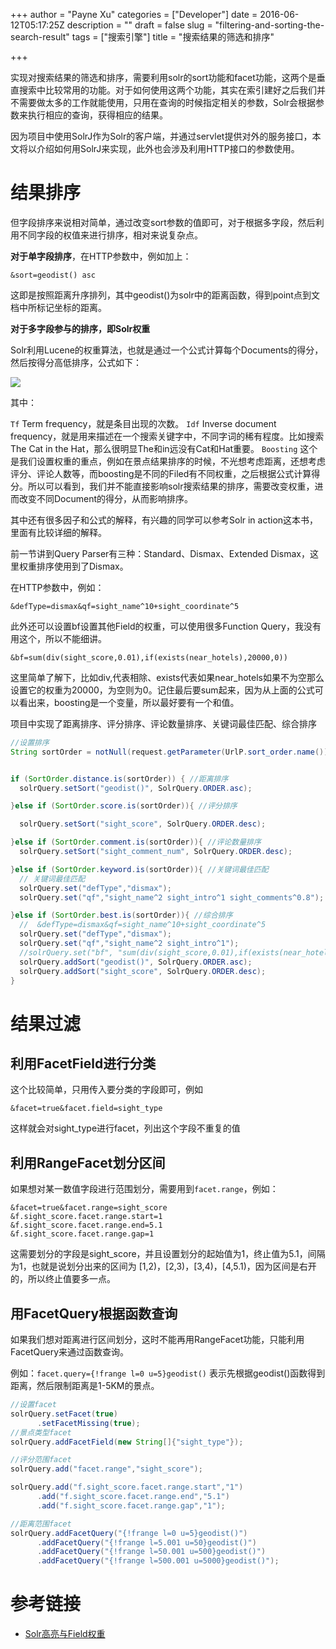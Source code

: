 +++
author = "Payne Xu"
categories = ["Developer"]
date = 2016-06-12T05:17:25Z
description = ""
draft = false
slug = "filtering-and-sorting-the-search-result"
tags = ["搜索引擎"]
title = "搜索结果的筛选和排序"

+++



实现对搜索结果的筛选和排序，需要利用solr的sort功能和facet功能，这两个是垂直搜索中比较常用的功能。对于如何使用这两个功能，其实在索引建好之后我们并不需要做太多的工作就能使用，只用在查询的时候指定相关的参数，Solr会根据参数来执行相应的查询，获得相应的结果。

因为项目中使用SolrJ作为Solr的客户端，并通过servlet提供对外的服务接口，本文将以介绍如何用SolrJ来实现，此外也会涉及利用HTTP接口的参数使用。

<!--more-->

# 结果排序

但字段排序来说相对简单，通过改变sort参数的值即可，对于根据多字段，然后利用不同字段的权值来进行排序，相对来说复杂点。

**对于单字段排序**，在HTTP参数中，例如加上：

```
&sort=geodist() asc
```
这即是按照距离升序排列，其中geodist()为solr中的距离函数，得到point点到文档中所标记坐标的距离。

**对于多字段参与的排序，即Solr权重**

Solr利用Lucene的权重算法，也就是通过一个公式计算每个Documents的得分，然后按得分高低排序，公式如下：

![](https://storage.blog.fliaping.com/blog/14658258239201.jpg)

其中：

`Tf` Term frequency，就是条目出现的次数。
`Idf` Inverse document frequency，就是用来描述在一个搜索关键字中，不同字词的稀有程度。比如搜索The Cat in the Hat，那么很明显The和in远没有Cat和Hat重要。
`Boosting` 这个是我们设置权重的重点，例如在景点结果排序的时候，不光想考虑距离，还想考虑评分、评论人数等，而boosting是不同的Filed有不同权重，之后根据公式计算得分。所以可以看到，我们并不能直接影响solr搜索结果的排序，需要改变权重，进而改变不同Document的得分，从而影响排序。

其中还有很多因子和公式的解释，有兴趣的同学可以参考Solr in action这本书，里面有比较详细的解释。

前一节讲到Query Parser有三种：Standard、Dismax、Extended Dismax，这里权重排序使用到了Dismax。

在HTTP参数中，例如：

```
&defType=dismax&qf=sight_name^10+sight_coordinate^5
```

此外还可以设置bf设置其他Field的权重，可以使用很多Function Query，我没有用这个，所以不能细讲。

```
&bf=sum(div(sight_score,0.01),if(exists(near_hotels),20000,0))
```

这里简单了解下，比如div,代表相除、exists代表如果near_hotels如果不为空那么设置它的权重为20000，为空则为0。记住最后要sum起来，因为从上面的公式可以看出来，boosting是一个变量，所以最好要有一个和值。


项目中实现了距离排序、评分排序、评论数量排序、关键词最佳匹配、综合排序

```java
//设置排序
String sortOrder = notNull(request.getParameter(UrlP.sort_order.name()),SortOrder.distance.get()); //默认距离排序


if (SortOrder.distance.is(sortOrder)) { //距离排序
  solrQuery.setSort("geodist()", SolrQuery.ORDER.asc);

}else if (SortOrder.score.is(sortOrder)){ //评分排序

  solrQuery.setSort("sight_score", SolrQuery.ORDER.desc);

}else if (SortOrder.comment.is(sortOrder)){ //评论数量排序
  solrQuery.setSort("sight_comment_num", SolrQuery.ORDER.desc);

}else if (SortOrder.keyword.is(sortOrder)){ //关键词最佳匹配
  // 关键词最佳匹配
  solrQuery.set("defType","dismax");
  solrQuery.set("qf","sight_name^2 sight_intro^1 sight_comments^0.8");

}else if (SortOrder.best.is(sortOrder)){ //综合排序
  //  &defType=dismax&qf=sight_name^10+sight_coordinate^5
  solrQuery.set("defType","dismax");
  solrQuery.set("qf","sight_name^2 sight_intro^1");
  //solrQuery.set("bf", "sum(div(sight_score,0.01),if(exists(near_hotels),20000,0))");
  solrQuery.addSort("geodist()", SolrQuery.ORDER.asc);
  solrQuery.addSort("sight_score", SolrQuery.ORDER.desc);
}
```
# 结果过滤

## 利用FacetField进行分类

这个比较简单，只用传入要分类的字段即可，例如

```
&facet=true&facet.field=sight_type
```

这样就会对sight_type进行facet，列出这个字段不重复的值

## 利用RangeFacet划分区间

如果想对某一数值字段进行范围划分，需要用到`facet.range`，例如：

```
&facet=true&facet.range=sight_score
&f.sight_score.facet.range.start=1
&f.sight_score.facet.range.end=5.1
&f.sight_score.facet.range.gap=1
```
这需要划分的字段是sight_score，并且设置划分的起始值为1，终止值为5.1，间隔为1，也就是说划分出来的区间为 [1,2)，[2,3)，[3,4)，[4,5.1)，因为区间是右开的，所以终止值要多一点。

## 用FacetQuery根据函数查询

如果我们想对距离进行区间划分，这时不能再用RangeFacet功能，只能利用FacetQuery来通过函数查询。

例如：`facet.query={!frange l=0 u=5}geodist()` 表示先根据geodist()函数得到距离，然后限制距离是1-5KM的景点。


```java
//设置facet
solrQuery.setFacet(true)
      .setFacetMissing(true);
//景点类型facet
solrQuery.addFacetField(new String[]{"sight_type"});

//评分范围facet
solrQuery.add("facet.range","sight_score");

solrQuery.add("f.sight_score.facet.range.start","1")
      .add("f.sight_score.facet.range.end","5.1")
      .add("f.sight_score.facet.range.gap","1");

//距离范围facet
solrQuery.addFacetQuery("{!frange l=0 u=5}geodist()")
      .addFacetQuery("{!frange l=5.001 u=50}geodist()")
      .addFacetQuery("{!frange l=50.001 u=500}geodist()")
      .addFacetQuery("{!frange l=500.001 u=5000}geodist()");
```
# 参考链接
* [Solr高亮与Field权重](http://www.cnblogs.com/edwinchen/p/3977366.html)

